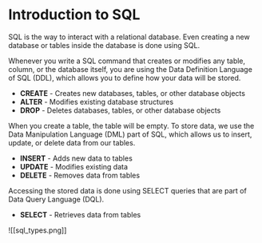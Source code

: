 # Introduction to SQL

SQL is the way to interact with a relational database. Even creating a new database or tables inside the database is done using SQL.

Whenever you write a SQL command that creates or modifies any table, column, or the database itself, you are using the Data Definition Language of SQL (DDL), which allows you to define how your data will be stored.

- **CREATE** - Creates new databases, tables, or other database objects
- **ALTER** - Modifies existing database structures
- **DROP** - Deletes databases, tables, or other database objects

When you create a table, the table will be empty. To store data, we use the Data Manipulation Language (DML) part of SQL, which allows us to insert, update, or delete data from our tables.

- **INSERT** - Adds new data to tables
- **UPDATE** - Modifies existing data
- **DELETE** - Removes data from tables

Accessing the stored data is done using SELECT queries that are part of Data Query Language (DQL).

- **SELECT** - Retrieves data from tables

![[sql_types.png]]

